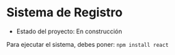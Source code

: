 <h1> Sistema de Registro</h1>

- Estado del proyecto: En construcción

Para ejecutar el sistema, debes poner:
```npm install react```
